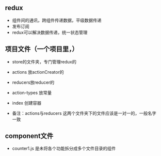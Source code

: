 ## redux
- 组件间的通讯，跨组件传递数据，平级数据传递
- 发布订阅
- redux可以解决数据传递，统一状态管理

## 项目文件（一个项目里，）
- store的文件夹，专门管理redux的
- actions 放actionCreator的
- reducers放reducer的
- action-types 放常量
- index 创建容器

- 备注：actions与reducers 这两个文件夹下的文件应该是一对一的，一般名字一致

## component文件
- counter1.js 是未将各个功能拆分成多个文件目录的组件
